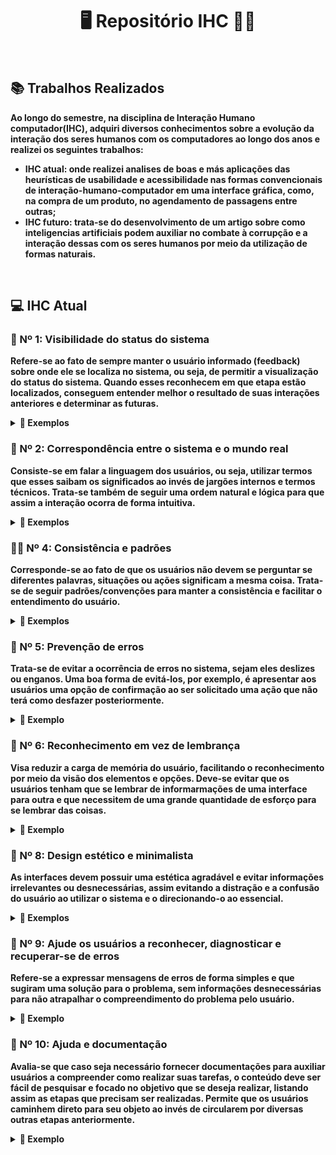 <div align="center"> 
  <h1> <strong> 🖥️ Repositório IHC 👩‍💻</strong> </h1>
</div>
<br>
<h2> <strong> 📚 Trabalhos Realizados <strong> </h2>
<p>Ao longo do semestre,  na disciplina de Interação Humano computador(IHC), adquiri diversos conhecimentos sobre a evolução da interação dos seres humanos com os computadores ao longo dos anos e realizei os seguintes trabalhos: </p>
  <ul>
  <li><strong>IHC atual:</strong> onde realizei analises de boas e más aplicações das heurísticas de usabilidade e acessibilidade nas formas convencionais de interação-humano-computador em uma interface gráfica, como, na compra de um produto, no agendamento de passagens entre outras;  </li>
  <li><strong>IHC futuro:</strong> trata-se do desenvolvimento de um artigo sobre como inteligencias artificiais podem auxiliar no combate à corrupção e a interação dessas com os seres humanos por meio da utilização de formas naturais. </li>
</ul>
<br>
<h2>💻 IHC Atual </h2>
<h3> 📍 Nº 1: Visibilidade do status do sistema </h3>
<p> Refere-se ao fato de sempre manter o usuário informado (feedback) sobre onde ele se localiza no sistema, ou seja, de permitir a visualização do status do sistema. Quando esses reconhecem em que etapa estão localizados, conseguem entender melhor o resultado de suas interações anteriores e determinar as futuras. </p>
<details>
  <summary> 📸 Exemplos </summary>
    <div align="center" height="30%"> 

![um](https://github.com/JuliaGayotto/Bertoti/assets/101027809/15d9e8bc-6d59-435d-91b6-5e8893ae3d27)

</div>
  <p> IMAGEM 1 (ERRO❌) - opõe-se a heurística de número 1 por não apresentar feedback ao usuário de em que item do menu do sistema ele se encontra (feedback do status) . Esse tipo de erro pode causar confusão e perda de confiança no sistema. Uma forma de resolver seria, por exemplo, manter de uma cor diferente o item do menu da página que o usuário se localiza. </p>

  ![uma](https://github.com/JuliaGayotto/Bertoti/assets/101027809/acfceb67-0ef9-411c-b180-fc565a9d64a8)
  
 <p> IMAGEM 2 (ERRO❌) - esse caso contradiz a heurística de número 1 por não apresentar nenhum tipo de confirmação que a etapa de troca de senha foi concluída. Esse tipo de erro pode causar confusão ao usuário por não informar em que etapa ele se encontra (feedback do status). Uma forma de resolver seria, por exemplo, o sistema enviar uma mensagem de confirmação da troca após o botão de confirmar ser ativado. </p>
  <br>
  <div align="center" height="30%"> 

  ![umdois](https://github.com/JuliaGayotto/Bertoti/assets/101027809/cf752298-aebf-4809-a822-3731a5eed8f4)

  </div>
  <p> IMAGEM 3 (ACERTO✅) - trata-se de uma boa aplicação da heurística de número 1 por apresentar barra de progresso (feedback do status) para que o usuario consiga se localizar e compreender em que etapa do sistema ele está. </p>
  <br>
</details>
  
<h3> 🧠 Nº 2: Correspondência entre o sistema e o mundo real </h3>
<p> Consiste-se em falar a linguagem dos usuários, ou seja, utilizar termos que esses saibam os significados ao invés de jargões internos e termos técnicos. Trata-se também de seguir uma ordem natural e lógica para que assim a interação ocorra de forma intuitiva. </p>
<details>
  <summary>📸 Exemplos </summary> 
  <div align="center">
    
  ![dois2](https://github.com/JuliaGayotto/Bertoti/assets/101027809/a78e8779-3b0c-4017-ab65-f8753efbb09b)

  </div>
<p> IMAGEM 4 (ERRO❌) - o SIGA não é um exemplo de site que aplica bem essa heurística pois as disciplinas no cronograma não estão ordenadas por ordem crescente de horário (que seria a ordem lógica) e sim ao acaso, o que deixa a interação pouco intuitiva e não natural. </p>
  <div align="center">
    
  ![dois](https://github.com/JuliaGayotto/Bertoti/assets/101027809/e192677f-a915-4a18-b0f9-64c3ef000be5)

  </div>
 <p> IMAGEM 5 (ERRO❌) - a boa prática dessa heurística não é atendida nesse caso pois ocorre a utilização de termos técnicos (TAGS HTML), o que pode ocasionar confusão em diversos usuários por não compreenderem seus significado. </p>
 <br>
</details>
<h3> 👯‍♀️ Nº 4: Consistência e padrões </h3>
<p> Corresponde-se ao fato de que os usuários não devem se perguntar se diferentes palavras, situações ou ações significam a mesma coisa. Trata-se de seguir padrões/convenções para manter a consistência e facilitar o entendimento do usuário. </p>
  
<details>
  <summary>📸 Exemplos </summary> 
  <div align="center">
    
  ![quatro](https://github.com/JuliaGayotto/Bertoti/assets/101027809/b82256cf-1a76-48b6-afa9-cfe993436d91)

  </div>
  <p> IMAGEM 6 (ERRO❌) - trata-se de um erro pois é uma mensagem sucesso, porém está apresentado com a cor vermelha, cor que por convenção remete a erro. Isso faz o usuário se questionar se a ação foi concluído ou se ocorreu um erro. Uma solução seria trocar a cor do aviso para verde. </p>
  <div align="center">
    
  ![quatro2](https://github.com/JuliaGayotto/Bertoti/assets/101027809/060e92d5-2bb4-40b7-a59a-41600b989211)

  </div>
  <p> IMAGEM 7 (ERRO❌) - consiste-se em uma má prática por o botão de enviar não ser verde, o que geralmente é estabelecido por conveção, já que remete a ideia de sucesso. Além disso o laranja, também apresenta a ideia de que algo posso estar errado. Isso faz o usuário se questionar se brevemente se de fato o botão 1 é para enviar mensagens. Uma solução seria trocar a cor do botão de enviar para verde para concordar com a convenção. </p>
  <div align="center">
    
 ![quatro4](https://github.com/JuliaGayotto/Bertoti/assets/101027809/b644ef7a-7d0a-4e7e-8bc5-191ea87ede3a)

  </div>
  <p> IMAGEM 8 (ERRO❌) - é uma má prática pois faz o usuário brevemente se questionar se o botão de avançar é de fato para avançar, visto que geralmente por convenção a cor utilizada é verde que remete a sucesso e não laranja que passa a ideia de erro ou alerta. Uma solução seria trocar a cor do botão de avançar para verde para concordar com a convenção. </p>
  <div align="center">
    
![quatro5](https://github.com/JuliaGayotto/Bertoti/assets/101027809/01c44d40-b0e2-4ca1-8c7f-1cbe48e93761)

  </div>
  <p> IMAGEM 9 (ERRO❌) - é um erro pois faz o usuário se questionar se sua ação ocorreu com sucesso ou se ocorreu um erro, já que a cor vermelha por padrão é utilizada quando um erro ou alerta ocorre e não quando a ação é realizada com sucesso. Uma solução seria trocar a cor da mensagem para verde para concordar com a ideia de sucesso. </p>
  <div align="center">
    
  ![quatrocerto](https://github.com/JuliaGayotto/Bertoti/assets/101027809/f811ff39-190e-4818-9d77-9a2514a143b1)

  </div>
  <p> IMAGEM 10 (ACERTO✅) - consiste-se em uma boa aplicação da heurística pois ao acertar um exercício o botão asssumiu a cor verde e enviou uma notificação também em verde para indicar sucesso. </p>
  <br>
</details>
<h3> 🚫 Nº 5: Prevenção de erros </h3>
<p> Trata-se de evitar a ocorrência de erros no sistema, sejam eles deslizes ou enganos. Uma boa forma de evitá-los, por exemplo, é apresentar aos usuários uma opção de confirmação ao ser solicitado uma ação que não terá como desfazer posteriormente. </p>
<details>
  <summary> 📸 Exemplo </summary> 
  <div align="center">
    
  ![5](https://github.com/JuliaGayotto/Bertoti/assets/101027809/2d016784-5dfa-4992-8435-e9423f709772)

  </div>
  <p>IMAGEM 11 (ACERTO✅) - Um local que aplica bem esse conceito de evitar erros é o GitHub, onde ao deletarmos um repositório, por exemplo, pede a confirmação do usuário antes de realizar a exclusão. </p>
  <br>
</details>
<h3> 👀 Nº 6: Reconhecimento em vez de lembrança</h3>
<p> Visa reduzir a carga de memória do usuário, facilitando o reconhecimento por meio da  visão dos elementos e opções. Deve-se evitar que os usuários tenham que se lembrar de informarmações de uma interface para outra e que necessitem de uma grande quantidade de esforço para se lembrar das coisas. </p>
<details>
  <summary>📸 Exemplo </summary> 
  <div align="center">
   
![6](https://github.com/JuliaGayotto/Bertoti/assets/101027809/e73aeb69-b7c4-4ce7-a601-743230259981)

  </div>
  <p>IMAGEM 12 (ACERTO✅) - A Disney+ aplica bem a ideia de recordar por reconhecimento em vez de lembrença, pois ao invés de forçar o usuário a lembrar o que ele estava assistindo e onde parou, ela apresenta os conteúdos de forma simples para que ele facilmente note e só de olhar já reconheça os conteúdos que de fato estava vendo. </p>
  <br>
</details>
<h3> 🎨 Nº 8: Design estético e minimalista </h3>
<p> As interfaces devem possuir uma estética agradável e evitar informações irrelevantes ou desnecessárias, assim evitando a distração e a confusão do usuário ao utilizar o sistema e o direcionando-o ao essencial. </p>
<details>
  <summary>📸 Exemplos </summary> 
  <div align="center">
    
  ![oito](https://github.com/JuliaGayotto/Bertoti/assets/101027809/eb7c4592-9623-46e7-9fc7-ceae829e518e)

  </div>
  <p>IMAGEM 13 (ERRO❌) - consiste-se em um design com muita informação (poluído), que apresenta diversos elementos que não necessáriamente são revelantes nessa etapa do processo. Como se trata de uma página de resultados de uma pesquisa poderiamos retirar informações como prazo de entrega, tipo de frete, quantidade de novos e usados etc e apresentar isso apenas quando o usuário selecionasse um produto específico, deixando assim o design mais minimalista.  </p>
  <div align="center">
    
  ![oito (2)](https://github.com/JuliaGayotto/Bertoti/assets/101027809/7ee78b1c-5df8-4c7b-a427-508b75e33c13)

  </div>
  <p>IMAGEM 14 (ERRO❌) - o botão de logout está localizado em um local pouco convencional e ainda possuí um design estranho que confunde o usuário e o faz questionar se aquilo de fato é um botão de sair ou não. Uma solução seria colocar o botão em um lugar mais intuitivo como a parte de baixo ou a extrema esquerda da parte de cima do menu, além de trocar o símbolo para algo que remete o logout, como o símbolo da porta com uma seta.  </p>
  <div align="center">
    
  ![oito2](https://github.com/JuliaGayotto/Bertoti/assets/101027809/72c1e254-3eee-4b78-a3a4-c4ddd2ee5b01)

  </div>
  <p>IMAGEM 15 (ERRO❌) - o design apresenta interface poluída por apresentar muitas informações ao mesmo tempo e isso ocasiona distrações ao usuário. A solução seria manter somente as informações realmente e frequentemente necessárias para que assim o design da interface fique mais agradável e não tenha diversas informações disputando o foco do usuário.</p>
  <div align="center">
 
![oito3](https://github.com/JuliaGayotto/Bertoti/assets/101027809/180ea8d4-702c-44c3-93e0-695ba79e859e)
  
  </div>
  <p>IMAGEM 16 (ERRO❌) - a responsividade do SIGA deixa a desejar e transforma o design em um design confuso. Ao clicar em "solicitar" aparce um quadro fora da tabela disputando o espaço de tela com a tabela. Uma correção desse problema seria melhorar a resposividade do sistema para que o design se adapte corretamente em cada tipo de dispositivo. </p>
  <br>
</details>
<h3> 🔎 Nº 9: Ajude os usuários a  reconhecer, diagnosticar e recuperar-se de erros </h3>
<p> Refere-se a expressar mensagens de erros de forma simples e que sugiram uma solução para o problema, sem informações desnecessárias para não atrapalhar o compreendimento do problema pelo usuário. </p>
<details>
  <summary>📸 Exemplo </summary> 
  <div align="center">
      
 ![nove](https://github.com/JuliaGayotto/Bertoti/assets/101027809/7c301900-a3d6-4d7a-b7d7-26b62bf4abe0)
  
  </div>
  <p>IMAGEM 17 (ERRO❌) - não apresenta a mensagem de erro de forma clara, visto que mostra o código de erro. Isso pode confundir o usuário, além de ser uma informação desnecessária. A solução seria retirar o código de erro para que o usuário possa ver com clareza como resolver o problema. </p>
 <br>
</details>
<h3>📘  Nº 10: Ajuda e documentação</h3>
<p> Avalia-se que caso seja necessário fornecer documentações para auxiliar usuários a compreender como realizar suas tarefas, o conteúdo deve ser fácil de pesquisar e focado no objetivo que se deseja realizar, listando assim as etapas que precisam ser realizadas. Permite que os usuários caminhem direto para seu objeto ao invés de circularem por diversas outras etapas anteriormente.</p>
<details>
  <summary>📸 Exemplo </summary> 
  <div align="center">
    
   ![dez](https://github.com/JuliaGayotto/Bertoti/assets/101027809/3d00f767-81f8-4cca-a8a3-7d6aced99a75)

  </div>
  <p>IMAGEM 18 (ACERTO✅) - demostra uma boa prática pois apresenta uma ajuda ao usuário para que esse possa chegar de forma rápida e direta ao seu objetivo, sem ter que passar por diversas outras etapas primeiro. </p>
</details>
